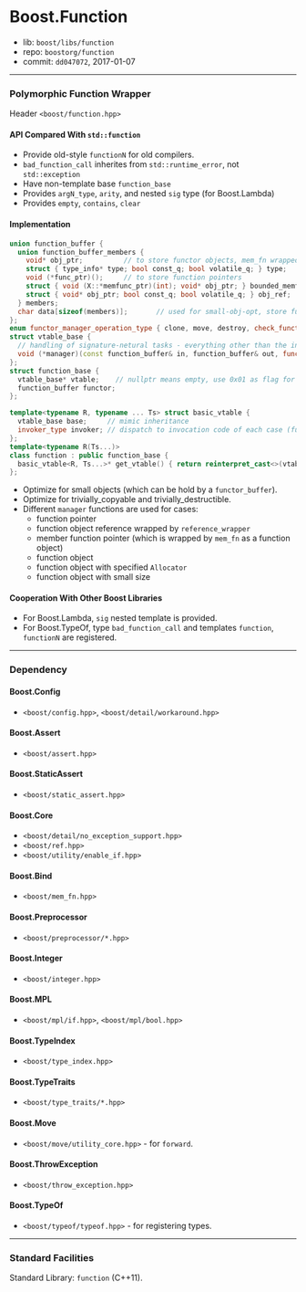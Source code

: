 # Boost.Function

* lib: `boost/libs/function`
* repo: `boostorg/function`
* commit: `dd047072`, 2017-01-07

------
### Polymorphic Function Wrapper

Header `<boost/function.hpp>`

#### API Compared With `std::function`

* Provide old-style `functionN` for old compilers.
* `bad_function_call` inherites from `std::runtime_error`, not `std::exception`
* Have non-template base `function_base`
* Provides `argN_type`, `arity`, and nested `sig` type (for Boost.Lambda)
* Provides `empty`, `contains`, `clear`

#### Implementation

```c++
union function_buffer {
  union function_buffer_members {
    void* obj_ptr;          // to store functor objects, mem_fn wrapped member function pointers
    struct { type_info* type; bool const_q; bool volatile_q; } type;
    void (*func_ptr)();     // to store function pointers
    struct { void (X::*memfunc_ptr)(int); void* obj_ptr; } bounded_memfun_ptr; // not used
    struct { void* obj_ptr; bool const_q; bool volatile_q; } obj_ref;  // store reference_wrapper, remember cv
  } members;
  char data[sizeof(members)];	    // used for small-obj-opt, store full functor object
};
enum functor_manager_operation_type { clone, move, destroy, check_functor_type, get_functor_type };
struct vtable_base {
  // handling of signature-netural tasks - everything other than the invocation.
  void (*manager)(const function_buffer& in, function_buffer& out, functor_manager_operation_type op);
};
struct function_base {
  vtable_base* vtable;    // nullptr means empty, use 0x01 as flag for trival copy and dtor for optimize
  function_buffer functor;
};

template<typename R, typename ... Ts> struct basic_vtable {
  vtable_base base;     // mimic inheritance
  invoker_type invoker; // dispatch to invocation code of each case (funcptr, ref, functor, memptr, smallobj)
};
template<typename R(Ts...)>
class function : public function_base {
  basic_vtable<R, Ts...>* get_vtable() { return reinterpret_cast<>(vtable);
};
```

* Optimize for small objects (which can be hold by a `functor_buffer`).
* Optimize for trivially_copyable and trivially_destructible.
* Different `manager` functions are used for cases:
  * function pointer
  * function object reference wrapped by `reference_wrapper`
  * member function pointer (which is wrapped by `mem_fn` as a function object)
  * function object
  * function object with specified `Allocator`
  * function object with small size

#### Cooperation With Other Boost Libraries

* For Boost.Lambda, `sig` nested template is provided.
* For Boost.TypeOf, type `bad_function_call` and templates `function`, `functionN` are registered.

------
### Dependency

#### Boost.Config

* `<boost/config.hpp>`, `<boost/detail/workaround.hpp>`

#### Boost.Assert

* `<boost/assert.hpp>`

#### Boost.StaticAssert

* `<boost/static_assert.hpp>`

#### Boost.Core

* `<boost/detail/no_exception_support.hpp>`
* `<boost/ref.hpp>`
* `<boost/utility/enable_if.hpp>`

#### Boost.Bind

* `<boost/mem_fn.hpp>`

#### Boost.Preprocessor

* `<boost/preprocessor/*.hpp>`

#### Boost.Integer

* `<boost/integer.hpp>`

#### Boost.MPL

* `<boost/mpl/if.hpp>`, `<boost/mpl/bool.hpp>`

#### Boost.TypeIndex

* `<boost/type_index.hpp>`

#### Boost.TypeTraits

* `<boost/type_traits/*.hpp>`

#### Boost.Move

* `<boost/move/utility_core.hpp>` - for `forward`.

#### Boost.ThrowException

* `<boost/throw_exception.hpp>`

#### Boost.TypeOf

* `<boost/typeof/typeof.hpp>` - for registering types.

------
### Standard Facilities

Standard Library: `function` (C++11).
